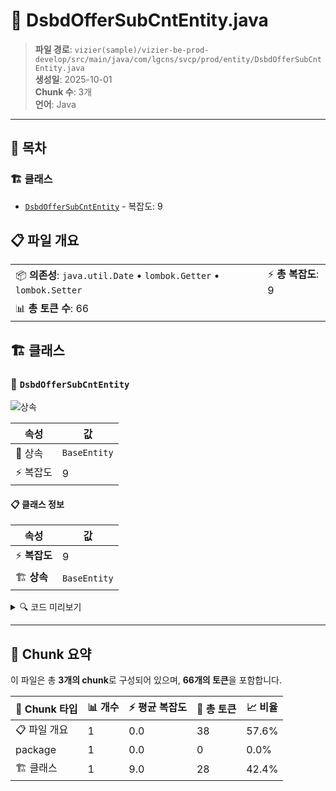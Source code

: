 # 📄 DsbdOfferSubCntEntity.java

> **파일 경로**: `vizier(sample)/vizier-be-prod-develop/src/main/java/com/lgcns/svcp/prod/entity/DsbdOfferSubCntEntity.java`  
> **생성일**: 2025-10-01  
> **Chunk 수**: 3개  
> **언어**: Java
---

## 📑 목차

### 🏗️ 클래스
- [`DsbdOfferSubCntEntity`](#class-dsbdoffersubcntentity) - 복잡도: 9

## 📋 파일 개요

| | |
|--|--|
| 📦 **의존성**: `java.util.Date` • `lombok.Getter` • `lombok.Setter` | ⚡ **총 복잡도**: 9 |
| 📊 **총 토큰 수**: 66 |  |



## 🏗️ 클래스

### <a id="class-dsbdoffersubcntentity"></a>🎯 `DsbdOfferSubCntEntity`

![상속](https://img.shields.io/badge/상속-1개-blue)

| 속성 | 값 |
|------|----|
| 🧬 상속 | `BaseEntity` |
| ⚡ 복잡도 | 9 |



#### 📋 클래스 정보

| 속성 | 값 |
|------|----|
| ⚡ **복잡도** | 9 || 📍 **라인 범위** | 10-10 |
| 🏗️ **상속** | `BaseEntity` || 🏷️ **태그** | `class, java` |

<details>
<summary>🔍 코드 미리보기</summary>

```java
public class DsbdOfferSubCntEntity extends BaseEntity {
	
	private String offerCode;
	private String offerName;
	private String offerTypeName;
	private Integer subCnt;
	private Date saleValidStartDtm;
	private Date saleValidEndDtm;
	private Date batchRunDtm;
}...
```

**Chunk 정보**
- 🆔 **ID**: `f5d6a9ca7862`
- 📍 **라인**: 10-10
- 📊 **토큰**: 28
- 🏷️ **태그**: `class, java`

</details>

---





## 🧩 Chunk 요약

이 파일은 총 **3개의 chunk**로 구성되어 있으며, **66개의 토큰**을 포함합니다.

| 🧩 Chunk 타입 | 📊 개수 | ⚡ 평균 복잡도 | 📝 총 토큰 | 📈 비율 |
|---------------|--------|-------------|----------|--------|
| 📋 파일 개요 | 1 | 0.0 | 38 | 57.6% |
| package | 1 | 0.0 | 0 | 0.0% |
| 🏗️ 클래스 | 1 | 9.0 | 28 | 42.4% |

